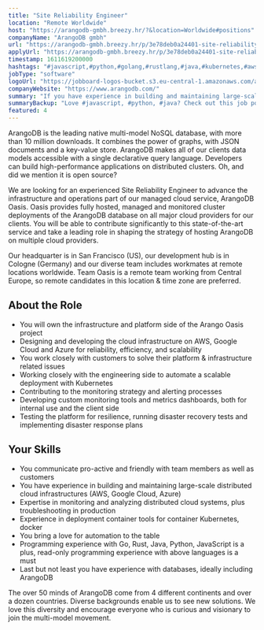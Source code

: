 ```yaml
---
title: "Site Reliability Engineer"
location: "Remote Worldwide"
host: "https://arangodb-gmbh.breezy.hr/?&location=Worldwide#positions"
companyName: "ArangoDB gmbh"
url: "https://arangodb-gmbh.breezy.hr/p/3e78deb0a24401-site-reliability-engineer"
applyUrl: "https://arangodb-gmbh.breezy.hr/p/3e78deb0a24401-site-reliability-engineer/apply"
timestamp: 1611619200000
hashtags: "#javascript,#python,#golang,#rustlang,#java,#kubernetes,#aws,#azure,#management,#docker"
jobType: "software"
logoUrl: "https://jobboard-logos-bucket.s3.eu-central-1.amazonaws.com/arangodb-gmbh"
companyWebsite: "https://www.arangodb.com/"
summary: "If you have experience in building and maintaining large-scale distributed cloud infrastructures, ArangoDB has a job opening for a Site Reliability Engineer"
summaryBackup: "Love #javascript, #python, #java? Check out this job post!"
featured: 4
---
```


ArangoDB is the leading native multi-model NoSQL database, with more than 10 million downloads. It combines the power of graphs, with JSON documents and a key-value store. ArangoDB makes all of our clients data models accessible with a single declarative query language. Developers can build high-performance applications on distributed clusters. Oh, and did we mention it is open source?

We are looking for an experienced Site Reliability Engineer to advance the infrastructure and operations part of our managed cloud service, ArangoDB Oasis. Oasis provides fully hosted, managed and monitored cluster deployments of the ArangoDB database on all major cloud providers for our clients. You will be able to contribute significantly to this state-of-the-art service and take a leading role in shaping the strategy of hosting ArangoDB on multiple cloud providers.

Our headquarter is in San Francisco (US), our development hub is in Cologne (Germany) and our diverse team includes workmates at remote locations worldwide. Team Oasis is a remote team working from Central Europe, so remote candidates in this location & time zone are preferred.

## About the Role

*   You will own the infrastructure and platform side of the Arango Oasis project
*   Designing and developing the cloud infrastructure on AWS, Google Cloud and Azure for reliability, efficiency, and scalability
*   You work closely with customers to solve their platform & infrastructure related issues
*   Working closely with the engineering side to automate a scalable deployment with Kubernetes
*   Contributing to the monitoring strategy and alerting processes
*   Developing custom monitoring tools and metrics dashboards, both for internal use and the client side
*   Testing the platform for resilience, running disaster recovery tests and implementing disaster response plans

## Your Skills

*   You communicate pro-active and friendly with team members as well as customers
*   You have experience in building and maintaining large-scale distributed cloud infrastructures (AWS, Google Cloud, Azure)
*   Expertise in monitoring and analyzing distributed cloud systems, plus troubleshooting in production
*   Experience in deployment container tools for container Kubernetes, docker
*   You bring a love for automation to the table
*   Programming experience with Go, Rust, Java, Python, JavaScript is a plus, read-only programming experience with above languages is a must
*   Last but not least you have experience with databases, ideally including ArangoDB

The over 50 minds of ArangoDB come from 4 different continents and over a dozen countries. Diverse backgrounds enable us to see new solutions. We love this diversity and encourage everyone who is curious and visionary to join the multi-model movement.
